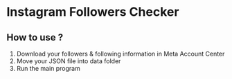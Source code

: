 # Instagram Followers Checker

## How to use ?
1.  Download your followers & following information in Meta Account Center
2.  Move your JSON file into data folder
3.  Run the main program
